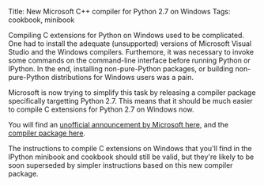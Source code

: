 Title: New Microsoft C++ compiler for Python 2.7 on Windows
Tags: cookbook, minibook

Compiling C extensions for Python on Windows used to be complicated. One had to install the adequate (unsupported) versions of Microsoft Visual Studio and the Windows compilers. Furthemore, it was necessary to invoke some commands on the command-line interface before running Python or IPython. In the end, installing non-pure-Python packages, or building non-pure-Python distributions for Windows users was a pain.

Microsoft is now trying to simplify this task by releasing a compiler package specifically targetting Python 2.7. This means that it should be much easier to compile C extensions for Python 2.7 on Windows now.

<!-- PELICAN_END_SUMMARY -->

You will find an [unofficial announcement by Microsoft here](http://code.activestate.com/lists/python-dev/132763/), and the [compiler package here](http://www.microsoft.com/en-us/download/details.aspx?id=44266).

The instructions to compile C extensions on Windows that you'll find in the IPython minibook and cookbook should still be valid, but they're likely to be soon superseded by simpler instructions based on this new compiler package.
